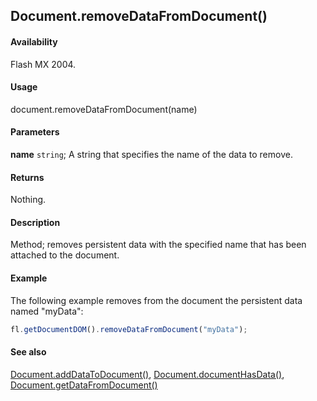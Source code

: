 ## Document.removeDataFromDocument()

#### Availability

Flash MX 2004.

#### Usage

document.removeDataFromDocument(name)

#### Parameters

**name** `string`; A string that specifies the name of the data to remove.

#### Returns

Nothing.

#### Description

Method; removes persistent data with the specified name that has been attached to the document.

#### Example

The following example removes from the document the persistent data named "myData":

```javascript
fl.getDocumentDOM().removeDataFromDocument("myData");
```

#### See also

[Document.addDataToDocument()](../Document_object/Document1.md), [Document.documentHasData()](../Document_object/Document53.md), [Document.getDataFromDocument()](../Document_object/Document76.md)
